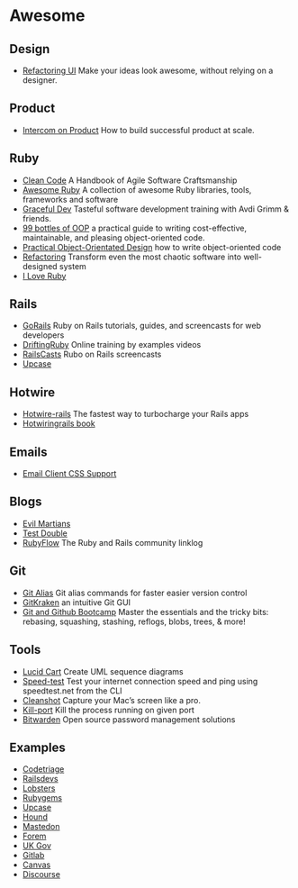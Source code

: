 # Awesome

## Design
- [Refactoring UI](https://www.refactoringui.com/book) Make your ideas look awesome, without relying on a designer.

## Product
- [Intercom on Product](https://open.spotify.com/show/6d9s4PBzvdESARqUadlCpo) How to build successful product at scale.

## Ruby
- [Clean Code](https://www.amazon.com/Clean-Code-Handbook-Software-Craftsmanship/dp/0132350882) A Handbook of Agile Software Craftsmanship
- [Awesome Ruby](https://github.com/markets/awesome-ruby) A collection of awesome Ruby libraries, tools, frameworks and software 
- [Graceful Dev](https://graceful.dev/courses/) Tasteful software development training with Avdi Grimm & friends.
- [99 bottles of OOP](https://sandimetz.com/99bottles) a practical guide to writing cost-effective, maintainable, and pleasing object-oriented code. 
- [Practical Object-Orientated Design](https://sandimetz.com/products) how to write object-oriented code
- [Refactoring](https://www.amazon.com/Refactoring-Ruby-Addison-Wesley-Professional/dp/0321984137) Transform even the most chaotic software into well-designed system
- [I Love Ruby](https://i-love-ruby.gitlab.io/book)

## Rails
- [GoRails](gorails.com/) Ruby on Rails tutorials, guides, and screencasts for web developers
- [DriftingRuby](https://www.driftingruby.com/) Online training by examples videos
- [RailsCasts](http://railscasts.com/) Rubo on Rails screencasts
- [Upcase](https://thoughtbot.com/upcase) 

## Hotwire
- [Hotwire-rails](https://pragmaticstudio.com/hotwire-rails) The fastest way to turbocharge your Rails apps
- [Hotwiringrails book](https://book.hotwiringrails.com/)

## Emails
- [Email Client CSS Support](https://templates.mailchimp.com/resources/email-client-css-support/)

## Blogs
- [Evil Martians](https://evilmartians.com/chronicles)
- [Test Double](https://blog.testdouble.com/)
- [RubyFlow](https://rubyflow.com/) The Ruby and Rails community linklog

## Git
- [Git Alias](https://github.com/GitAlias/gitalias) Git alias commands for faster easier version control 
- [GitKraken](https://www.gitkraken.com/) an intuitive Git GUI
- [Git and Github Bootcamp](https://www.udemy.com/course/git-and-github-bootcamp) Master the essentials and the tricky bits: rebasing, squashing, stashing, reflogs, blobs, trees, & more!

## Tools
- [Lucid Cart](https://lucid.app/documents#/dashboard) Create UML sequence diagrams
- [Speed-test](https://github.com/sindresorhus/speed-test) Test your internet connection speed and ping using speedtest.net from the CLI 
- [Cleanshot](https://cleanshot.com/) Capture your Mac’s screen like a pro.
- [Kill-port](https://github.com/tiaanduplessis/kill-port) Kill the process running on given port
- [Bitwarden](https://github.com/bitwarden) Open source password management solutions

## Examples
- [Codetriage](https://github.com/codetriage)
- [Railsdevs](https://github.com/joemasilotti/railsdevs.com)
- [Lobsters](https://github.com/lobsters/lobsters)
- [Rubygems](https://github.com/rubygems/rubygems.org)
- [Upcase](https://github.com/thoughtbot/upcase)
- [Hound](https://github.com/houndci/hound)
- [Mastedon](https://github.com/mastodon/mastodon)
- [Forem](https://github.com/forem/forem)
- [UK Gov](https://github.com/alphagov/whitehall)
- [Gitlab](https://gitlab.com/gitlab-org/gitlab)
- [Canvas](https://github.com/instructure/canvas-lms)
- [Discourse](https://github.com/discourse/discourse)
